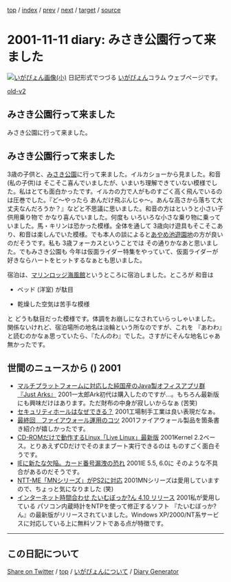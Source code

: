 [top](https://igapyon.github.io/diary/) 
 / [index](https://igapyon.github.io/diary/2001/index.html) 
 / [prev](https://igapyon.github.io/diary/2001/ig011109.html) 
 / [next](https://igapyon.github.io/diary/2001/ig011112.html) 
 / [target](https://igapyon.github.io/diary/2001/ig011111.html) 
 / [source](https://github.com/igapyon/diary/blob/gh-pages/2001/ig011111.html.src.md) 

2001-11-11 diary: みさき公園行って来ました
=====================================================================================================
[![いがぴょん画像(小)](https://igapyon.github.io/diary/images/iga200306s.jpg "いがぴょん")](https://igapyon.github.io/diary/memo/memoigapyon.html) 日記形式でつづる [いがぴょん](https://igapyon.github.io/diary/memo/memoigapyon.html)コラム ウェブページです。

[old-v2](ig011111-orig.html)

## みさき公園行って来ました

みさき公園に行って来ました。


## みさき公園行って来ました

3歳の子供と、[みさき公園](http://www.nankai.co.jp/misaki/)に行って来ました。イルカショーから見ました。和音(私の子供)は そこそこ喜んでいましたが、いまいち理解できていない模様でした。私はとても面白かったです。イルカの力で人がものすごく高く飛んでいるのは圧巻でした。『ど～やったら あんだけ飛ぶんじゃ～。あんな高さから落ちて大丈夫なんだろうか？』などと不思議に思いました。和音の方はというと小さい子供用乗り物で かなり喜んでいました。何度も いろいろな小さな乗り物に乗っていました。馬・キリンは恐かった模様。全体を通して 3歳向け遊具もそこそこあり、和音は楽しんでいた模様。でも本人の談によると[あやめ池遊園地](http://www.kcn.ne.jp/~ayameike/)の方が良いのだそうです。私も 3歳フォーカスということでは その通りかなあと思いました。でもみさき公園も 今年は仮面ライダー特集をやっていて、仮面ライダーが好きならハートをヒットするなぁとも思いました。

宿泊は、[マリンロッジ海風館](http://www.yso.or.jp/center/kaifukan/kaifukan.html)というところに宿泊しました。ところが 和音は 

* ベッド (洋室) が駄目
  
* 乾燥した空気は苦手な模様

と どうも駄目だった模様です。体調をお崩しになされていらっしゃいました。関係ないけれど、宿泊場所の地名は淡輪という所なのですが、これを 『あわわ』と読むのかなぁ思っていたら、『たんのわ』でした。さすがにそんな地名じゃあ無かったです。

## 世間のニュースから () 2001

* [マルチプラットフォームに対応した純国産のJava製オフィスアプリ群 『Just Arks』](http://db.ascii24.com/db/review/soft/wordproc/2001/11/08/631055-000.html)  2001一太郎Ark初代は購入したのですが…。もちろん最新版にも興味だけはあります。ただ財布の中身が寂しいからなぁ (苦笑)
* [セキュリティホールはなぜできる？](http://www.atmarkit.co.jp/fsecurity/column/sec_hole01/sec01.html)  2001工場制手工業は良い表現だなぁ。
* [最終回　ファイアウォール運用のコツ](http://www.atmarkit.co.jp/fsecurity/rensai/fw06/fw01.html)  2001ファイアウォール製品を箇条書き紹介が嬉しかったです。
* [CD-ROMだけで動作するLinux「Live Linux」最新版](http://www.zdnet.co.jp/news/bursts/0111/09/mlb.html)  2001Kernel 2.2ベース。とりあえずCDだけでそのままブート実行できるのは ものすごく面白そうです。
* [IEに新たな欠陥。カード番号漏洩の恐れ](http://www.zdnet.co.jp/news/0111/10/b_1109_05.html)  2001IE 5.5, 6.0に そのような不具合があるのだそうです。
* [NTT-ME「MNシリーズ」がPS2に対応](http://www.zdnet.co.jp/news/bursts/0111/09/ntt-me.html)  2001MNシリーズは愛用していますので、ちょっと気になりました (笑)
* [インターネット時間合わせ たいむぼっか?ん 4.10 リリース](http://www.netlaputa.ne.jp/~ayu/labo/win32/timeb/)  2001私が愛用している パソコン内蔵時計をNTPを使って修正するソフト 『たいむぼっか?ん』の最新版がリリースされていました。Windows XP/2000/NT系サービスに対応している上に無料ソフトである点が特徴です。

----------------------------------------------------------------------------------------------------

## この日記について

[Share on Twitter](https://twitter.com/intent/tweet?hashtags=igapyon%2Cdiary%2C%E3%81%84%E3%81%8C%E3%81%B4%E3%82%87%E3%82%93&text=%E3%81%BF%E3%81%95%E3%81%8D%E5%85%AC%E5%9C%92%E8%A1%8C%E3%81%A3%E3%81%A6%E6%9D%A5%E3%81%BE%E3%81%97%E3%81%9F&url=https%3A%2F%2Figapyon.github.io%2Fdiary%2F2001%2Fig011111.html) / [top](../index.html) / [いがぴょんについて](https://igapyon.github.io/diary/memo/memoigapyon.html) / [Diary Generator](https://github.com/igapyon/igapyonv3)
